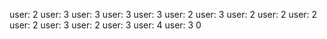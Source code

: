 user: 2
user: 3
user: 3
user: 3
user: 3
user: 2
user: 3
user: 2
user: 2
user: 2
user: 2
user: 3
user: 2
user: 3
user: 4
user: 3
0